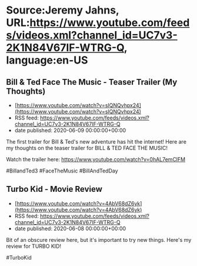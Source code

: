 # Source:Jeremy Jahns, URL:https://www.youtube.com/feeds/videos.xml?channel_id=UC7v3-2K1N84V67IF-WTRG-Q, language:en-US

## Bill & Ted Face The Music - Teaser Trailer (My Thoughts)
 - [https://www.youtube.com/watch?v=sIQNQvhpx24](https://www.youtube.com/watch?v=sIQNQvhpx24)
 - RSS feed: https://www.youtube.com/feeds/videos.xml?channel_id=UC7v3-2K1N84V67IF-WTRG-Q
 - date published: 2020-06-09 00:00:00+00:00

The first trailer for Bill & Ted's new adventure has hit the internet! Here are my thoughts on the teaser trailer for BILL & TED FACE THE MUSIC!

Watch the trailer here: https://www.youtube.com/watch?v=0hAL7emClFM

#BillandTed3 #FaceTheMusic #BillAndTedDay

## Turbo Kid - Movie Review
 - [https://www.youtube.com/watch?v=4AbV68dZ6yk](https://www.youtube.com/watch?v=4AbV68dZ6yk)
 - RSS feed: https://www.youtube.com/feeds/videos.xml?channel_id=UC7v3-2K1N84V67IF-WTRG-Q
 - date published: 2020-06-08 00:00:00+00:00

Bit of an obscure review here, but it's important to try new things. Here's my review for TURBO KID!

#TurboKid

